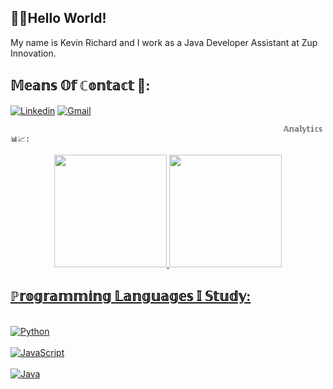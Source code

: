 ## 👋🏿Hello World! 

My name is Kevin Richard and I work as a Java Developer Assistant at Zup Innovation.

 ##                                                                 𝕄𝕖𝕒𝕟𝕤 𝕆𝕗 ℂ𝕠𝕟𝕥𝕒𝕔𝕥 📧:
  [![Linkedin](https://img.shields.io/badge/LinkedIn-0077B5?style=for-the-badge&logo=linkedin&logoColor=white)](https://www.linkedin.com/in/kevin-richard-pcd-b68a54203/) [![Gmail](https://img.shields.io/badge/Gmail-D14836?style=for-the-badge&logo=gmail&logoColor=white)](https://mail.google.com/mail/kevinrichardve@gmail.com)
                                       
                                                                 𝔸𝕟𝕒𝕝𝕪𝕥𝕚𝕔𝕤 📊📈:  
<div align="center">
  <a href="https://github.com/k3vinrich4rd">
  <img height="180em" src="https://github-readme-stats.vercel.app/api?username=k3vinrich4rd&show_icons=false&theme=midnight-purple&include_all_commits=true&count_private=true"/>
  <img height="180em" src="https://github-readme-stats.vercel.app/api/top-langs/?username=k3vinrich4rd&layout=compact&langs_count=7&theme=vision-friendly-dark"/>
</div>

## ℙ𝕣𝕠𝕘𝕣𝕒𝕞𝕞𝕚𝕟𝕘 𝕃𝕒𝕟𝕘𝕦𝕒𝕘𝕖𝕤 𝕀 𝕊𝕥𝕦𝕕𝕪: 
  
  <div style="display: inline_block"><br/>
 <img aling="center" alt="Python" src="https://img.shields.io/badge/Python-3776AB?style=for-the-badge&logo=python&logoColor=white" />
</div>

<div style="display: inline_block"><br/>
 <img aling="center" alt="JavaScript" src="https://img.shields.io/badge/JavaScript-F7DF1E?style=for-the-badge&logo=javascript&logoColor=black" />
</div>

<div style="display: inline_block"><br/>
 <img aling="center" alt="Java" src="https://img.shields.io/badge/Java-ED8B00?style=for-the-badge&logo=java&logoColor=white" />
</div>
